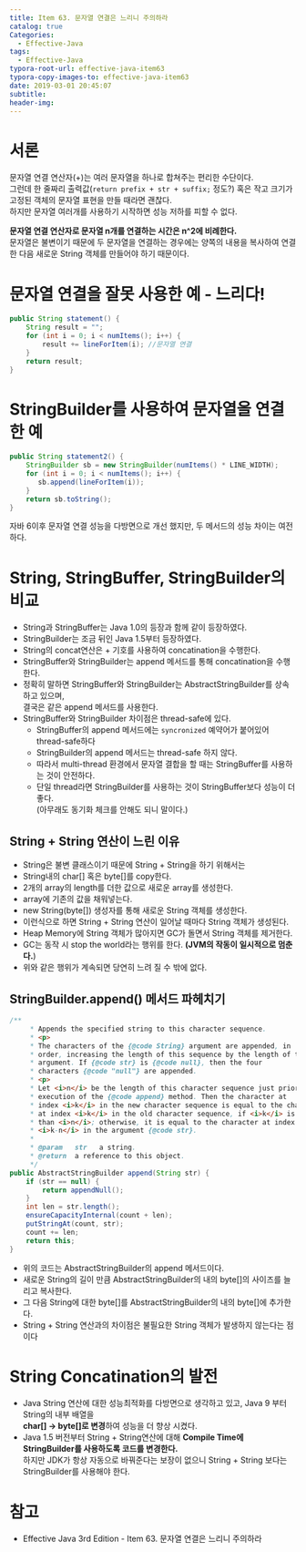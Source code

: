 ```yaml
---
title: Item 63. 문자열 연결은 느리니 주의하라
catalog: true
Categories:
  - Effective-Java
tags:
  - Effective-Java
typora-root-url: effective-java-item63
typora-copy-images-to: effective-java-item63
date: 2019-03-01 20:45:07
subtitle:
header-img:
---
```


# 서론

문자열 연결 연산자(+)는 여러 문자열을 하나로 합쳐주는 편리한 수단이다.  
그런데 한 줄짜리 출력값(`return prefix + str + suffix;` 정도?)  혹은 작고 크기가 고정된 객체의 문자열 표현을 만들 때라면 괜찮다.  
하지만 문자열 여러개를 사용하기 시작하면 성능 저하를 피할 수 없다.  

**문자열 연결 연산자로 문자열 n개를 연결하는 시간은 n^2에 비례한다.**  
문자열은 불변이기 때문에 두 문자열을 연결하는 경우에는 양쪽의 내용을 복사하여 연결한 다음 새로운 String 객체를 만들어야 하기 때문이다.



# 문자열 연결을 잘못 사용한 예 - 느리다!

```java
public String statement() {
    String result = "";
    for (int i = 0; i < numItems(); i++) {
        result += lineForItem(i); //문자열 연결
    }
    return result;
}
```



# StringBuilder를 사용하여 문자열을 연결한 예

```java
public String statement2() {
    StringBuilder sb = new StringBuilder(numItems() * LINE_WIDTH);
    for (int i = 0; i < numItems(); i++) {
       sb.append(lineForItem(i));
    }
    return sb.toString();
}
```

자바 6이후 문자열 연결 성능을 다방면으로 개선 했지만, 두 메서드의 성능 차이는 여전하다.



# String, StringBuffer, StringBuilder의 비교

* String과 StringBuffer는 Java 1.0의 등장과 함께 같이 등장하였다.
* StringBuilder는 조금 뒤인 Java 1.5부터 등장하였다.
* String의 concat연산은 + 기호를 사용하여 concatination을 수행한다.
* StringBuffer와 StringBuilder는 append 메서드를 통해 concatination을 수행한다.
* 정확히 말하면 StringBuffer와 StringBuilder는 AbstractStringBuilder를 상속하고 있으며,  
  결국은 같은 append 메서드를 사용한다.
* StringBuffer와 StringBuilder 차이점은 thread-safe에 있다.
  * StringBuffer의 append 메서드에는 `syncronized` 예약어가 붙어있어 thread-safe하다
  * StringBuilder의 append 메서드는 thread-safe 하지 않다.
  * 따라서 multi-thread 환경에서 문자열 결합을 할 때는 StringBuffer를 사용하는 것이 안전하다.
  * 단일 thread라면 StringBuilder를 사용하는 것이 StringBuffer보다 성능이 더 좋다.  
    (아무래도 동기화 체크를 안해도 되니 말이다.)



## String + String 연산이 느린 이유

* String은 불변 클래스이기 때문에 String + String을 하기 위해서는 
* String내의 char[] 혹은 byte[]를 copy한다.
* 2개의 array의 length를 더한 값으로 새로운 array를 생성한다.
* array에 기존의 값을 채워넣는다.
* new String(byte[]) 생성자를 통해 새로운 String 객체를 생성한다.
* 이런식으로 하면 String + String 연산이 일어날 때마다 String 객체가 생성된다.
* Heap Memory에 String 객체가 많아지면 GC가 돌면서 String 객체를 제거한다.
* GC는 동작 시 stop the world라는 행위를 한다. **(JVM의 작동이 일시적으로 멈춘다.**)
* 위와 같은 행위가 계속되면 당연히 느려 질 수 밖에 없다.



## StringBuilder.append() 메서드 파헤치기

```java
/**
     * Appends the specified string to this character sequence.
     * <p>
     * The characters of the {@code String} argument are appended, in
     * order, increasing the length of this sequence by the length of the
     * argument. If {@code str} is {@code null}, then the four
     * characters {@code "null"} are appended.
     * <p>
     * Let <i>n</i> be the length of this character sequence just prior to
     * execution of the {@code append} method. Then the character at
     * index <i>k</i> in the new character sequence is equal to the character
     * at index <i>k</i> in the old character sequence, if <i>k</i> is less
     * than <i>n</i>; otherwise, it is equal to the character at index
     * <i>k-n</i> in the argument {@code str}.
     *
     * @param   str   a string.
     * @return  a reference to this object.
     */
public AbstractStringBuilder append(String str) {
    if (str == null) {
        return appendNull();
    }
    int len = str.length();
    ensureCapacityInternal(count + len);
    putStringAt(count, str);
    count += len;
    return this;
}
```

* 위의 코드는 AbstractStringBuilder의 append 메서드이다.  
* 새로운 String의 길이 만큼 AbstractStringBuilder의 내의 byte[]의 사이즈를 늘리고 복사한다.
* 그 다음 String에 대한 byte[]를 AbstractStringBuilder의 내의 byte[]에 추가한다.
* String + String 연산과의 차이점은 불필요한 String 객체가 발생하지 않는다는 점이다



# String Concatination의 발전

* Java String 연산에 대한 성능최적화를 다방면으로 생각하고 있고, Java 9 부터 String의 내부 배열을   
  **char[] -> byte[]로 변경**하여 성능을 더 향상 시켰다.
* Java 1.5 버전부터 String + String연산에 대해 **Compile Time에 StringBuilder를 사용하도록 코드를 변경한다.**  
  하지만 JDK가 항상 자동으로 바꿔준다는 보장이 없으니 String + String 보다는 StringBuilder를 사용해야 한다.



# 참고

* Effective Java 3rd Edition - Item 63. 문자열 연결은 느리니 주의하라
